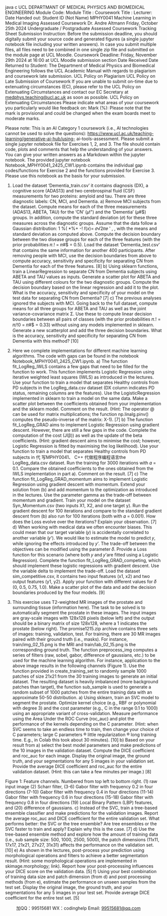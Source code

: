 java c UCL DEPARTMANT OF MEDICAL PHYSICS AND
BIOMEDICAL ENGINEERING
Module Code: Module Title : Coursework Title : Lecturer:
Date Handed out: Student ID (Not Name)
MPHY0041
Machine Learning in Medical Imaging Assessed Coursework
Dr. Andre Altmann
Friday, October 25th 2024
Undergraduate / Postgraduate Assessed Coursework Tracking Sheet
              Submission Instruction: Before the submission deadline, you should digitally submit your source code and generated figures (a single jupyter notebook file including your written answers). In case you submit multiple files, all files need to be combined in one single zip file and submitted on the module page at UCL Moodle.
Coursework Deadline: Friday, November 29th 2024 at 16:00 at UCL Moodle submission section
Date Received
Date Returned to Student:
The Department of Medical Physics and Biomedical Engineering follows the UCL Academic Manual with regards to plagiarism and coursework late submission. UCL Policy on Plagiarism
UCL Policy on Late Submission of Coursework
If you are unable to submit on-time due to extenuating circumstances (EC), please refer to the UCL Policy on Extenuating Circumstances and contact our EC Secretary at medphys.teaching@ucl.ac.uk as soon as possible.
UCL Policy on Extenuating Circumstances
Please indicate what areas of your coursework you particularly would like feedback on:
Mark (%):
Please note that the mark is provisional and could be changed when the exam boards meet to moderate marks.
                
Please note: This is an AI Category 1 coursework (i.e., AI technologies cannot be used to solve the questions): https://www.ucl.ac.uk/teaching-learning/generative-ai-hub/using- ai-tools-assessment.
Please submit a single jupyter notebook file for Exercises 1, 2, and 3. The file should contain code, plots and comments that help the understanding of your answers. You can give your written answers as a Markdown within the jupyter notebook.
The provided jupyter notebook Notebook_MPHY0041_2425_CW1.ipynb contains the individual gap codes/functions for Exercise 2 and the functions provided for Exercise 3. Please use this notebook as the basis for your submission.
1. Load the dataset ‘Dementia_train.csv’ it contains diagnosis (DX), a cognitive score (ADAS13) and two cerebrospinal fluid (CSF) measurements for two proteins: amyloid and tau. There are three diagnostic labels: CN, MCI, and Dementia.
a) Remove MCI subjects from the dataset. Compute means for each of the three
measurements (ADAS13, ABETA, TAU) for the ‘CN’ (𝜇!") and the ‘Dementia’ (𝜇#$)
groups. In addition, compute the standard deviation (𝜎) for these three measures
across the diagnostic groups. Assume that the data follow a Gaussian distribution:
   1 %( *%+ -! 𝑓(𝑥)= 𝜎√2𝜋𝑒 ' ,
,
with the means and standard deviation as computed above. Compute the decision boundary between the two disease groups for each of the three features (with the prior probabilities 𝜋.! = 𝜋#$ = 0.5).
Load the dataset ‘Dementia_test.csv’ that contains the same information for another 400 participants. After removing people with MCI, use the decision boundaries from above to compute accuracy, sensitivity and specificity for separating CN from Dementia for each of the three features. [8]
b) Using sklearn functions, train a LinearRegression to separate CN from Dementia subjects using ABETA and TAU values as inputs. Generate a scatter plot for ABETA and TAU using different colours for the two diagnostic groups. Compute the decision boundary based on the linear regression and add it to the plot. What is the accuracy, sensitivity and specificity of your model on the test data for separating CN from Dementia? [7]
c) The previous analyses ignored the subjects with MCI. Going back to the full dataset, compute means for all three groups for ABETA and TAU as well as the joint variance-covariance matrix Σ. Use these to compute linear decision boundaries between all pairs of classes (with the prior probabilities 𝜋.! = 𝜋/!0 =
𝜋#$ = 0.33) without using any models implemented in sklearn. Generate a new scatterplot and add the three decision boundaries. What is the accuracy, sensitivity and specificity for separating CN from Dementia with this method?
[10]

2. Here we complete implementations for different machine learning algorithms. The code with gaps can be found in the notebook Notebook_MPHY0041_2425_CW1.ipynb.
a) The function fit_LogReg_IWLS contains a few gaps that need to be filled for the function to work. This function implements Logistic Regression using iterative weighted least squares (IWLS) as introduced in the lectures. Use your function to train a model that separates Healthy controls from PD subjects in the LogReg_data.csv dataset (DX column indicates PD status, remaining columns are the features). Use the LogisticRegression implemented in sklearn to train a model on the same data. Make a scatter plot between the coefficients obtained from your implementation and the sklearn model. Comment on the
result.
(Hint: The operator @ can be used for matrix multiplications; the function np.linalg.pinv() computes the pseudo-inverse of the matrix: X-1). [7]
b) The function fit_LogReg_GRAD aims to implement Logistic Regression using gradient descent. However, there are still a few gaps in the code. Complete the computation of the cost (J(β)) as well as the update of the beta coefficients. (Hint: gradient descent aims to minimise the cost; however, Logistic Regression is fitted by maximising the log likelihood). Use your function to train a model that separates Healthy controls from PD subjects in 代 写MPHY0041、 C++
代做程序编程语言the LogReg_data.csv dataset.
Run the training for 3000 iterations with 𝛼 = 0.1. Compare the obtained coefficients to the ones obtained from the IWLS implementation in part a). Comment on the result. [7]
c) The function fit_LogReg_GRAD_momentum aims to implement Logistic Regression using gradient descent with momentum. Extend your solution from (b) and add momentum to the optimization as introduced in the lectures. Use the parameter gamma as the trade-off between momentum and gradient. Train your model on the dataset Syn_Momentum.csv (two inputs X1, X2, and one target y). Run the gradient descent for 100 iterations and compare to the standard gradient descent from (b) also run for 100 iterations (both with 𝛼 = 0.001). How does the Loss evolve over the iterations? Explain your observation. [7]
d) When working with medical data we often encounter biases. This could mean that our target variable (𝑦) is accidentally correlated to another variable (𝑦'). We would like to estimate the model to predict 𝑦, while ignoring the effects introduced by 𝑦'. The trade-off between the objectives can be modified using the parameter 𝛿. Provide a Loss function for this scenario (where both 𝑦 and 𝑦'are fitted using a Logistic Regression). Complete the function fit_LogReg_GRAD_competing, which should implement these logistic regressions with gradient descent. Use the variable delta to implement the trade-off. Load the dataset sim_competitive.csv, it contains two input features (x1, x2) and two output features (y1, y2). Apply your function with different values for 𝛿 (0, 0.5, 0.75, 1.0). Make a scatter plot of the data and add the decision boundaries produced by the four models. [9]

3. This exercise uses T2-weighted MR images of the prostate and surrounding tissue (information here). The task to be solved is to automatically segment the prostate in these images. The input images are gray-scale images with 128x128 pixels (below left) and the output should be a binary matrix of size 128x128, where a 1 indicates the prostate (below right).
The promise1215.zip archive contains three sets of images: training, validation, test. For training, there are 30 MR images paired with their ground truth (i.e., masks). For instance, train/img_02_15.png is the MRI and train/lab_02_15.png is the corresponding ground truth. The function preprocess_img computes a series of filters (raw, sobel, gabor, difference of gaussians, etc.) to be used for the machine learning algorithm. For instance, application to the above image results in the following channels (Figure 1). Use the function provided in create_training_set to randomly sample 1000 patches of size 21x21 from the 30 training images to generate an initial dataset. The resulting dataset is heavily imbalanced (more background patches than target), the function sub_sample is used to generate a random subset of 1000 patches from the entire training data with an approximate 50-50 distribution.
a) Using sklearn, train an SVC model to segment the prostate. Optimize kernel choice (e.g., RBF or polynomial with degree 3) and the cost parameter (e.g., C in the range 0.1 to 1000) using an appropriate variant of cross-validation. Measure performance using the Area Under the ROC Curve (roc_auc) and plot the performance of the kernels depending on the C parameter. (Hint: when SVC seems to take an endless time to train, then change your choice of C parameters; large C parameters ® little regularization ® long training time. E.g., in Colab this took about 30 minutes). [10]
b) Based on your result from a) select the best model parameters and make predictions of the 10 images in the validation dataset. Compute the DICE coefficient and roc_auc for each image. Display the original image, the ground truth, and your segmentations for any 5 images in your validation set. Provide the average DICE coefficient and roc_auc for the entire validation dataset. (Hint: this can take a few minutes per image.) [8]
    
 Figure 1: Feature channels. Numbered from top left to bottom right. (1) raw input image (2) Scharr filter, (3-6) Gabor filter with frequency 0.2 in four directions (7-10) Gabor filter with frequency 0.4 in four directions (11-14) Gabor filter with frequency 0.6 in four directions (15-18) Gabor filter with frequency 0.8 in four directions (19) Local Binary Pattern (LBP) features, and (20) difference of gaussians.
c) Instead of the SVC, train a tree-based ensemble classifier and make predictions for the validation images. Report the average roc_auc and DICE coefficient for the entire validation set. What performs better: the SVC or the tree ensemble? Are tree ensembles or the SVC faster to train and apply? Explain why this is the case.
[7]
d) Use the tree-based ensemble method and explore how the amount of training data (i.e., sub sample size: 500, 1000, 2500, 5000), the patch dimensions (11x11, 17x17, 21x21, 27x27, 31x31) affects the performance on the validation set. [10]
e) As shown in the lectures, post-process your prediction using morphological operations and filters to achieve a better segmentation result. (Hint: some morphological operations are implemented in skimage.morphology; link). Report how your post-processing influences your DICE score on the validation
data. [5]
f) Using your best combination of training data size and patch dimension (from d) and post processing methods (from e), estimate the performance on unseen samples from the test set. Display the original image, the ground truth, and your segmentations for any 5 images in your test set. Provide average DICE coefficient for the entire test set. [5]

         
加QQ：99515681  WX：codinghelp  Email: 99515681@qq.com
